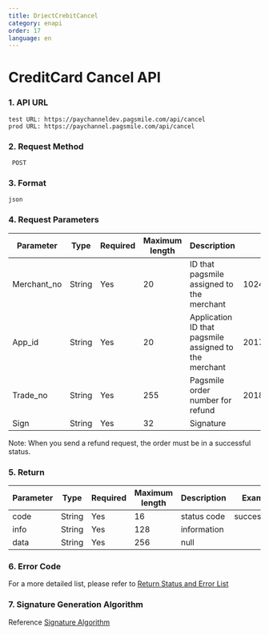 ```yaml
---
title: DriectCrebitCancel
category: enapi
order: 17
language: en
---
```

# CreditCard Cancel API

### 1. API URL

    test URL: https://paychanneldev.pagsmile.com/api/cancel
    prod URL: https://paychannel.pagsmile.com/api/cancel
    
### 2. Request Method

     POST

### 3. Format 
  
    json    

### 4. Request Parameters

Parameter | Type | Required | Maximum length | Description | Example
--- | --- | --- | --- | --- | ---
Merchant_no | String | Yes | 20 | ID that pagsmile assigned to the merchant | 1024201708140012289
App_id | String | Yes | 20 | Application ID that pagsmile assigned to the merchant | 2017051914172236111
Trade_no | String | Yes | 255 | Pagsmile order number for refund | 2018022604263906847
Sign | String | Yes | 32 | Signature |

Note: When you send a refund request, the order must be in a successful status.

### 5. Return

Parameter | Type | Required | Maximum length | Description | Example
---  | ---  | ---      | ---      | ---  | ---
code | String | Yes | 16 | status code | success:200
info | String | Yes | 128 | information | 
data | String | Yes | 256 | null    |

### 6. Error Code

For a more detailed list, please refer to [Return Status and Error List](../ReturnResult)

### 7. Signature Generation Algorithm

Reference [Signature Algorithm](../SignatureAlgorithm)
